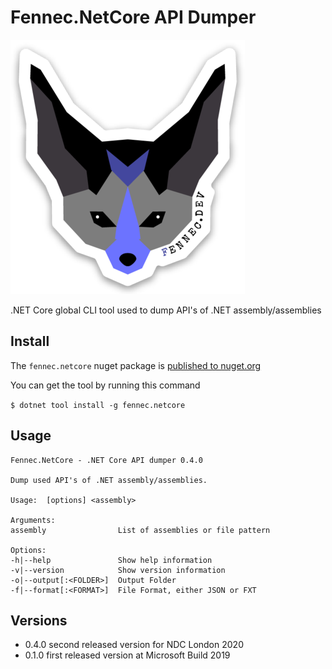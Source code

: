 # Fennec.NetCore API Dumper

![Fennec](fennec.png)

.NET Core global CLI tool used to dump API's of .NET assembly/assemblies


## Install

The `fennec.netcore` nuget package is [published to nuget.org](https://www.nuget.org/packages/fennec.netcore/)

You can get the tool by running this command

`$ dotnet tool install -g fennec.netcore`

## Usage

    Fennec.NetCore - .NET Core API dumper 0.4.0

    Dump used API's of .NET assembly/assemblies.

    Usage:  [options] <assembly>

    Arguments:
    assembly                List of assemblies or file pattern

    Options:
    -h|--help               Show help information
    -v|--version            Show version information
    -o|--output[:<FOLDER>]  Output Folder
    -f|--format[:<FORMAT>]  File Format, either JSON or FXT

## Versions

- 0.4.0 second released version for NDC London 2020
- 0.1.0 first released version at Microsoft Build 2019
